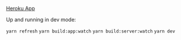 

[Heroku App](https://warm-river-76932.herokuapp.com/)


Up and running in dev mode:

`yarn refresh`
`yarn build:app:watch`
`yarn build:server:watch`
`yarn dev`
